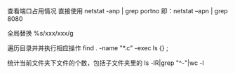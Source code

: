 查看端口占用情况
直接使用 netstat   -anp   |   grep  portno
即：netstat –apn | grep 8080

全局替换 %s/xxx/xxx/g

遍历目录并并执行相应操作 find . -name "*.c" -exec ls {} \;

统计当前文件夹下文件的个数，包括子文件夹里的 
ls -lR|grep "^-"|wc -l

